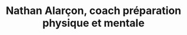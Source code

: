 ---
layout: layout_coach
language: fr
season: winter
description: Un coach pour votre préparation physique et mental, que vous soyez débutant, amateur ou expert
topnav_color_text: light
title: Nathan Alarçon, coach préparation physique et mentale
permalink: "/fr/hiver/coach/nathan-alarcon"
---